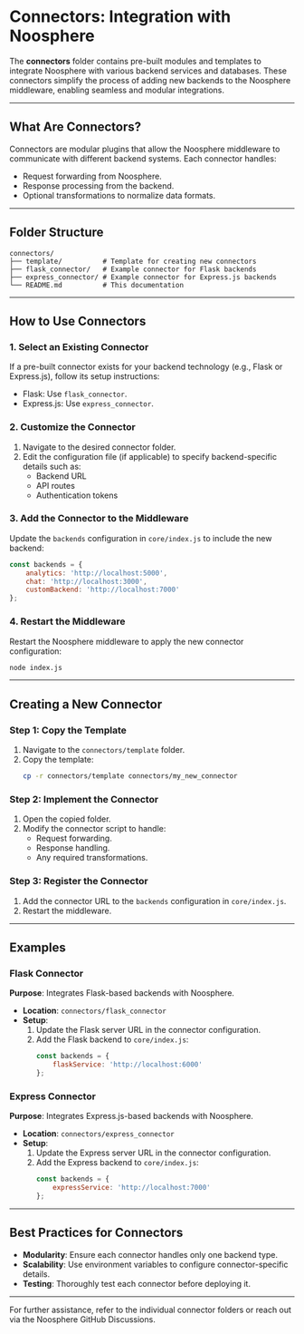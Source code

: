 # Connectors: Integration with Noosphere

The **connectors** folder contains pre-built modules and templates to integrate Noosphere with various backend services and databases. These connectors simplify the process of adding new backends to the Noosphere middleware, enabling seamless and modular integrations.

---

## What Are Connectors?
Connectors are modular plugins that allow the Noosphere middleware to communicate with different backend systems. Each connector handles:
- Request forwarding from Noosphere.
- Response processing from the backend.
- Optional transformations to normalize data formats.

---

## Folder Structure

```plaintext
connectors/
├── template/          # Template for creating new connectors
├── flask_connector/   # Example connector for Flask backends
├── express_connector/ # Example connector for Express.js backends
└── README.md          # This documentation
```

---

## How to Use Connectors

### 1. Select an Existing Connector
If a pre-built connector exists for your backend technology (e.g., Flask or Express.js), follow its setup instructions:
- Flask: Use `flask_connector`.
- Express.js: Use `express_connector`.

### 2. Customize the Connector
1. Navigate to the desired connector folder.
2. Edit the configuration file (if applicable) to specify backend-specific details such as:
   - Backend URL
   - API routes
   - Authentication tokens

### 3. Add the Connector to the Middleware
Update the `backends` configuration in `core/index.js` to include the new backend:
```javascript
const backends = {
    analytics: 'http://localhost:5000',
    chat: 'http://localhost:3000',
    customBackend: 'http://localhost:7000'
};
```

### 4. Restart the Middleware
Restart the Noosphere middleware to apply the new connector configuration:
```bash
node index.js
```

---

## Creating a New Connector

### Step 1: Copy the Template
1. Navigate to the `connectors/template` folder.
2. Copy the template:
   ```bash
   cp -r connectors/template connectors/my_new_connector
   ```

### Step 2: Implement the Connector
1. Open the copied folder.
2. Modify the connector script to handle:
   - Request forwarding.
   - Response handling.
   - Any required transformations.

### Step 3: Register the Connector
1. Add the connector URL to the `backends` configuration in `core/index.js`.
2. Restart the middleware.

---

## Examples

### Flask Connector
**Purpose**: Integrates Flask-based backends with Noosphere.
- **Location**: `connectors/flask_connector`
- **Setup**:
  1. Update the Flask server URL in the connector configuration.
  2. Add the Flask backend to `core/index.js`:
     ```javascript
     const backends = {
         flaskService: 'http://localhost:6000'
     };
     ```

### Express Connector
**Purpose**: Integrates Express.js-based backends with Noosphere.
- **Location**: `connectors/express_connector`
- **Setup**:
  1. Update the Express server URL in the connector configuration.
  2. Add the Express backend to `core/index.js`:
     ```javascript
     const backends = {
         expressService: 'http://localhost:7000'
     };
     ```

---

## Best Practices for Connectors
- **Modularity**: Ensure each connector handles only one backend type.
- **Scalability**: Use environment variables to configure connector-specific details.
- **Testing**: Thoroughly test each connector before deploying it.

---

For further assistance, refer to the individual connector folders or reach out via the Noosphere GitHub Discussions.

